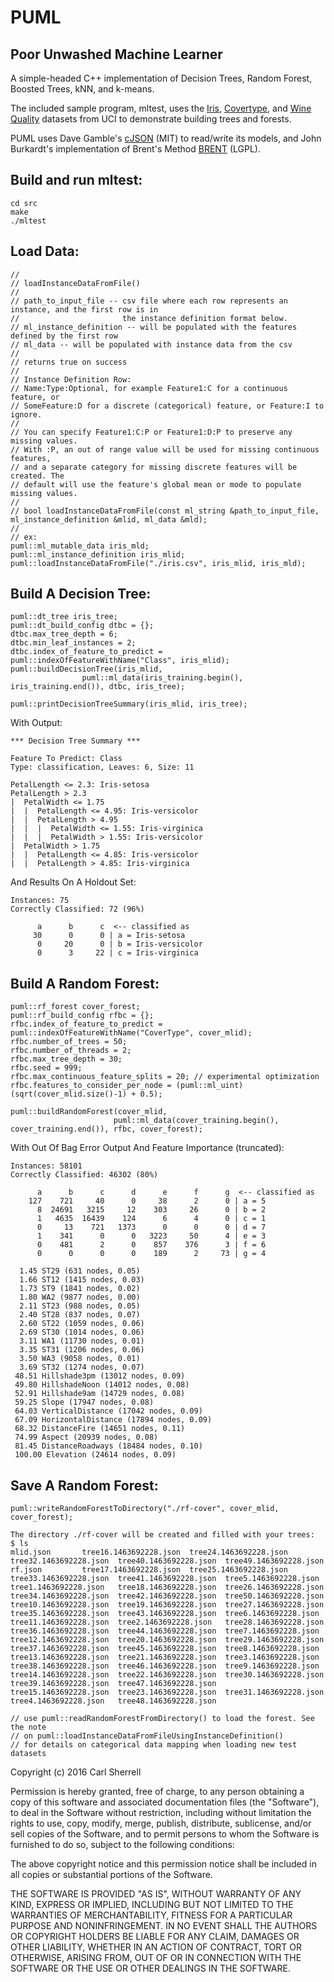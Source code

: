 # PUML
Poor Unwashed Machine Learner
-----------------------------

A simple-headed C++ implementation of Decision Trees, Random Forest, Boosted Trees, kNN, and k-means.

The included sample program, mltest, uses the [Iris](https://archive.ics.uci.edu/ml/datasets/Iris ""), [Covertype](https://archive.ics.uci.edu/ml/datasets/Covertype ""), and [Wine Quality](https://archive.ics.uci.edu/ml/datasets/Wine+Quality "") datasets from UCI to demonstrate building trees and forests.  

PUML uses Dave Gamble's [cJSON](https://github.com/DaveGamble/cJSON "cJSON") (MIT) to read/write its models, and John Burkardt's implementation of Brent's Method [BRENT](https://people.sc.fsu.edu/~jburkardt/c_src/brent/brent.html "BRENT") (LGPL).
  
  
Build and run mltest:
---------------------
    cd src  
    make  
    ./mltest  


Load Data:
----------
    //
    // loadInstanceDataFromFile()
    //
    // path_to_input_file -- csv file where each row represents an instance, and the first row is in
    //                       the instance definition format below.
    // ml_instance_definition -- will be populated with the features defined by the first row
    // ml_data -- will be populated with instance data from the csv
    //
    // returns true on success
    //
    // Instance Definition Row:
    // Name:Type:Optional, for example Feature1:C for a continuous feature, or
    // SomeFeature:D for a discrete (categorical) feature, or Feature:I to ignore.
    //
    // You can specify Feature1:C:P or Feature1:D:P to preserve any missing values.
    // With :P, an out of range value will be used for missing continuous features,
    // and a separate category for missing discrete features will be created. The
    // default will use the feature's global mean or mode to populate missing values.
    //
    // bool loadInstanceDataFromFile(const ml_string &path_to_input_file, ml_instance_definition &mlid, ml_data &mld);
    //
    // ex:
    puml::ml_mutable_data iris_mld;
    puml::ml_instance_definition iris_mlid;
    puml::loadInstanceDataFromFile("./iris.csv", iris_mlid, iris_mld);
  

Build A Decision Tree:
----------------------

    puml::dt_tree iris_tree;
    puml::dt_build_config dtbc = {};
    dtbc.max_tree_depth = 6;
    dtbc.min_leaf_instances = 2;
    dtbc.index_of_feature_to_predict = puml::indexOfFeatureWithName("Class", iris_mlid);
    puml::buildDecisionTree(iris_mlid, 
    			    puml::ml_data(iris_training.begin(), iris_training.end()), dtbc, iris_tree);

    puml::printDecisionTreeSummary(iris_mlid, iris_tree); 

With Output:

    *** Decision Tree Summary ***
    
    Feature To Predict: Class
    Type: classification, Leaves: 6, Size: 11
    
    PetalLength <= 2.3: Iris-setosa
    PetalLength > 2.3
    |  PetalWidth <= 1.75
    |  |  PetalLength <= 4.95: Iris-versicolor
    |  |  PetalLength > 4.95
    |  |  |  PetalWidth <= 1.55: Iris-virginica
    |  |  |  PetalWidth > 1.55: Iris-versicolor
    |  PetalWidth > 1.75
    |  |  PetalLength <= 4.85: Iris-versicolor
    |  |  PetalLength > 4.85: Iris-virginica

  
And Results On A Holdout Set:  
    
    Instances: 75
    Correctly Classified: 72 (96%)
    
          a      b      c  <-- classified as
         30      0      0 | a = Iris-setosa
          0     20      0 | b = Iris-versicolor
          0      3     22 | c = Iris-virginica


Build A Random Forest:
----------------------
    puml::rf_forest cover_forest;
    puml::rf_build_config rfbc = {};
    rfbc.index_of_feature_to_predict = puml::indexOfFeatureWithName("CoverType", cover_mlid);
    rfbc.number_of_trees = 50;
    rfbc.number_of_threads = 2;
    rfbc.max_tree_depth = 30;
    rfbc.seed = 999;
    rfbc.max_continuous_feature_splits = 20; // experimental optimization
    rfbc.features_to_consider_per_node = (puml::ml_uint)(sqrt(cover_mlid.size()-1) + 0.5);
    
    puml::buildRandomForest(cover_mlid, 
    	                   puml::ml_data(cover_training.begin(), cover_training.end()), rfbc, cover_forest);


With Out Of Bag Error Output And Feature Importance (truncated):

    Instances: 58101
    Correctly Classified: 46302 (80%)
    
          a      b      c      d      e      f      g  <-- classified as
        127    721     40      0     38      2      0 | a = 5
          8  24691   3215     12    303     26      0 | b = 2
          1   4635  16439    124      6      4      0 | c = 1
          0     13    721   1373      0      0      0 | d = 7
          1    341      0      0   3223     50      4 | e = 3
          0    481      2      0    857    376      3 | f = 6
          0      0      0      0    189      2     73 | g = 4

      1.45 ST29 (631 nodes, 0.05)
      1.66 ST12 (1415 nodes, 0.03)
      1.73 ST9 (1841 nodes, 0.02)
      1.80 WA2 (9877 nodes, 0.00)
      2.11 ST23 (988 nodes, 0.05)
      2.40 ST28 (837 nodes, 0.07)
      2.60 ST22 (1059 nodes, 0.06)
      2.69 ST30 (1014 nodes, 0.06)
      3.11 WA1 (11730 nodes, 0.01)
      3.35 ST31 (1206 nodes, 0.06)
      3.50 WA3 (9058 nodes, 0.01)
      3.69 ST32 (1274 nodes, 0.07)
     48.51 Hillshade3pm (13012 nodes, 0.09)
     49.80 HillshadeNoon (14012 nodes, 0.08)
     52.91 Hillshade9am (14729 nodes, 0.08)
     59.25 Slope (17947 nodes, 0.08)
     64.03 VerticalDistance (17042 nodes, 0.09)
     67.09 HorizontalDistance (17894 nodes, 0.09)
     68.32 DistanceFire (14651 nodes, 0.11)
     74.99 Aspect (20939 nodes, 0.08)
     81.45 DistanceRoadways (18484 nodes, 0.10)
     100.00 Elevation (24614 nodes, 0.09)

Save A Random Forest:
---------------------
    puml::writeRandomForestToDirectory("./rf-cover", cover_mlid, cover_forest);

    The directory ./rf-cover will be created and filled with your trees:
    $ ls
    mlid.json		tree16.1463692228.json	tree24.1463692228.json	tree32.1463692228.json	tree40.1463692228.json	tree49.1463692228.json
    rf.json			tree17.1463692228.json	tree25.1463692228.json	tree33.1463692228.json	tree41.1463692228.json	tree5.1463692228.json
    tree1.1463692228.json	tree18.1463692228.json	tree26.1463692228.json	tree34.1463692228.json	tree42.1463692228.json	tree50.1463692228.json
    tree10.1463692228.json	tree19.1463692228.json	tree27.1463692228.json	tree35.1463692228.json	tree43.1463692228.json	tree6.1463692228.json
    tree11.1463692228.json	tree2.1463692228.json	tree28.1463692228.json	tree36.1463692228.json	tree44.1463692228.json	tree7.1463692228.json
    tree12.1463692228.json	tree20.1463692228.json	tree29.1463692228.json	tree37.1463692228.json	tree45.1463692228.json	tree8.1463692228.json
    tree13.1463692228.json	tree21.1463692228.json	tree3.1463692228.json	tree38.1463692228.json	tree46.1463692228.json	tree9.1463692228.json
    tree14.1463692228.json	tree22.1463692228.json	tree30.1463692228.json	tree39.1463692228.json	tree47.1463692228.json
    tree15.1463692228.json	tree23.1463692228.json	tree31.1463692228.json	tree4.1463692228.json	tree48.1463692228.json
    
    // use puml::readRandomForestFromDirectory() to load the forest. See the note 
    // on puml::loadInstanceDataFromFileUsingInstanceDefinition() 
    // for details on categorical data mapping when loading new test datasets

Copyright (c) 2016 Carl Sherrell

Permission is hereby granted, free of charge, to any person obtaining a copy
of this software and associated documentation files (the "Software"), to deal
in the Software without restriction, including without limitation the rights
to use, copy, modify, merge, publish, distribute, sublicense, and/or sell
copies of the Software, and to permit persons to whom the Software is
furnished to do so, subject to the following conditions:

The above copyright notice and this permission notice shall be included in all
copies or substantial portions of the Software.

THE SOFTWARE IS PROVIDED "AS IS", WITHOUT WARRANTY OF ANY KIND, EXPRESS OR
IMPLIED, INCLUDING BUT NOT LIMITED TO THE WARRANTIES OF MERCHANTABILITY,
FITNESS FOR A PARTICULAR PURPOSE AND NONINFRINGEMENT. IN NO EVENT SHALL THE
AUTHORS OR COPYRIGHT HOLDERS BE LIABLE FOR ANY CLAIM, DAMAGES OR OTHER
LIABILITY, WHETHER IN AN ACTION OF CONTRACT, TORT OR OTHERWISE, ARISING FROM,
OUT OF OR IN CONNECTION WITH THE SOFTWARE OR THE USE OR OTHER DEALINGS IN THE
SOFTWARE.


